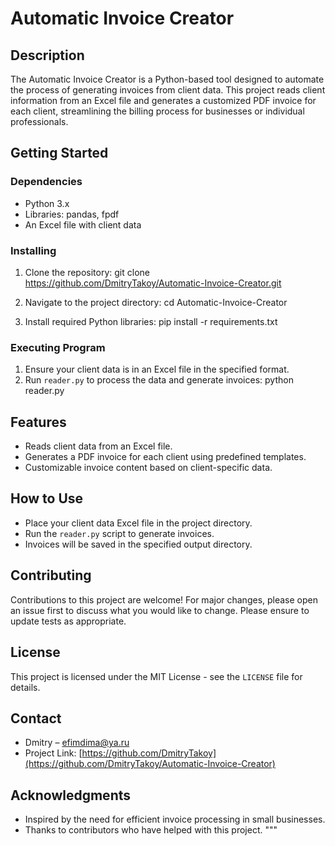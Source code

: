 # Automatic Invoice Creator

## Description
The Automatic Invoice Creator is a Python-based tool designed to automate the process of generating invoices from client data. This project reads client information from an Excel file and generates a customized PDF invoice for each client, streamlining the billing process for businesses or individual professionals.

## Getting Started

### Dependencies
- Python 3.x
- Libraries: pandas, fpdf
- An Excel file with client data

### Installing
1. Clone the repository:
git clone https://github.com/DmitryTakoy/Automatic-Invoice-Creator.git



2. Navigate to the project directory:
cd Automatic-Invoice-Creator



3. Install required Python libraries:
pip install -r requirements.txt




### Executing Program
1. Ensure your client data is in an Excel file in the specified format.
2. Run `reader.py` to process the data and generate invoices:
python reader.py



## Features
- Reads client data from an Excel file.
- Generates a PDF invoice for each client using predefined templates.
- Customizable invoice content based on client-specific data.

## How to Use
- Place your client data Excel file in the project directory.
- Run the `reader.py` script to generate invoices.
- Invoices will be saved in the specified output directory.

## Contributing
Contributions to this project are welcome! For major changes, please open an issue first to discuss what you would like to change. Please ensure to update tests as appropriate.

## License
This project is licensed under the MIT License - see the `LICENSE` file for details.

## Contact
- Dmitry – [efimdima@ya.ru](mailto:your@email.com)
- Project Link: [https://github.com/DmitryTakoy](https://github.com/DmitryTakoy/Automatic-Invoice-Creator)

## Acknowledgments
- Inspired by the need for efficient invoice processing in small businesses.
- Thanks to contributors who have helped with this project.
"""
